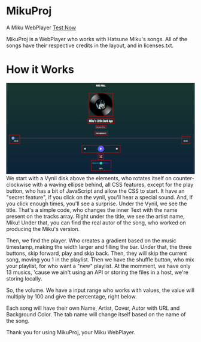 # MikuProj
 A Miku WebPlayer
 [Test Now](https://grabel7.github.io/MikuProj/ "GitHub Pages, Miku Proj")

MikuProj is a WebPlayer who works with Hatsune Miku's songs. All of the songs have their respective credits in the layout, and in licenses.txt.


# How it Works
![Miku Proj](https://github.com/grabel7/MikuProj/blob/main/mikuproj.png?raw=true)
We start with a Vynil disk above the elements, who rotates itself on counter-clockwise with a waving ellipse behind, all CSS features, except for the play button, who has a bit of JavaScript and allow the CSS to start. It have an "secret feature", if you click on the vynil, you'll hear a special sound. And, if you click enough times, you'll see a surprise.
Under the Vynil, we see the title. That's a simple code, who changes the inner Text with the name present on the tracks array. Right under the title, we see the artist name, Miku! Under that, you can find the real autor of the song, who worked on producing the Miku's version.

Then, we find the player. Who creates a gradient based on the music timestamp, making the width larger and filling the bar. Under that, the three buttons, skip forward, play and skip back. Then, they will skip the current song, moving you 1 in the playlist. Then we have the shuffle button, who mix your playlist, for who want a "new" playlist. At the momment, we have only 13 musics, 'cause we ain't using an API or storing the files in a host, we're storing locally.  

So, the volume. We have a input range who works with values, the value will multiply by 100 and give the percentage, right below.

Each song will have their own Name, Artist, Cover, Autor with URL and Background Color. The tab name will change itself based on the name of the song. 

Thank you for using MikuProj, your Miku WebPlayer.
